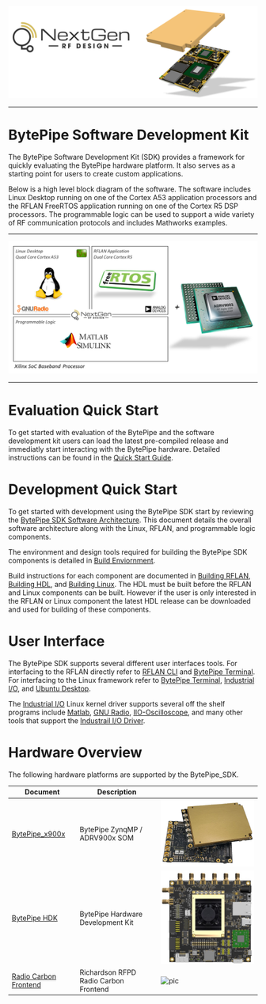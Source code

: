 ![logo](docs/BytePipe_Logo.png)

---

# BytePipe Software Development Kit

The BytePipe Software Development Kit (SDK) provides a framework for quickly evaluating the BytePipe hardware platform.  It also serves as a starting point for users to create custom applications.  

Below is a high level block diagram of the software.  The software includes Linux Desktop running on one of the Cortex A53 application processors and the RFLAN FreeRTOS application running on one of the Cortex R5 DSP processors.  The programmable logic can be used to support a wide variety of RF communication protocols and includes Mathworks examples.  

---

![sdk_01](docs/Architecture/sdk_01.png)

---

# Evaluation Quick Start

To get started with evaluation of the BytePipe and the software development kit users can load the latest pre-compiled release and immediatly start interacting with the BytePipe hardware.  Detailed instructions can be found in the [Quick Start Guide](docs/QuickStart/QuickStart.md).


# Development Quick Start

To get started with development using the BytePipe SDK start by reviewing the [BytePipe SDK Software Architecture](docs/Architecture/Architecture.md).  This document details the overall software architecture along with the Linux, RFLAN, and programmable logic components.

The environment and design tools required for building the BytePipe SDK components is detailed in [Build Enviornment](docs/BuildEnv/BuildEnv.md).

Build instructions for each component are documented in [Building RFLAN](docs/RflanBuild/RflanBuild.md), [Building HDL](docs/HdlBuild/HdlBuild.md), and [Building Linux](docs/LinuxBuild/LinuxBuild.md).  The HDL must be built before the RFLAN and Linux components can be built.  However if the user is only interested in the RFLAN or Linux component the latest HDL release can be downloaded and used for building of these components.  

# User Interface

The BytePipe SDK supports several different user interfaces tools.  For interfacing to the RFLAN directly refer to [RFLAN CLI](docs/RflanCli/RflanCli.md) and [BytePipe Terminal](docs/BytePipeTerminal/BytePipeTerminal.md).  For interfacing to the Linux framework refer to [BytePipe Terminal](docs/BytePipeTerminal/BytePipeTerminal.md), [Industrial I/O](docs/IIO/IIO.md), and [Ubuntu Desktop](docs/Ubuntu/Ubuntu.md).

The [Industrial I/O](docs/IIO/IIO.md) Linux kernel driver supports several off the shelf programs include [Matlab](docs/Matlab/Matlab.md), [GNU Radio](docs/GnuRadio/GnuRadio.md), [IIO-Oscilloscope](docs/IIO-Oscilloscope/IIO-Oscilloscope.md), and many other tools that support the [Industrail I/O Driver](https://www.kernel.org/doc/html/v5.0/driver-api/iio/index.html).


# Hardware Overview

The following hardware platforms are supported by the BytePipe_SDK.

|  Document                                                             | Description                           |                                                                   |
|-----------------------------------------------------------------------|---------------------------------------|-------------------------------------------------------------------|
| [BytePipe_x900x](hardware/BytePipe_x900x/Overview/Overview.md)                 | BytePipe ZynqMP / ADRV900x SOM        | ![pic](hardware/BytePipe_x900x/Overview/bytepipe_x900x.png)               |
| [BytePipe HDK](hardware/hdk/Overview/Overview.md)                     | BytePipe Hardware Development Kit     | ![pic](hardware/hdk/Overview/platform.png)                        |
| [Radio Carbon Frontend](hardware/RadioCarbon/Overview/Overview.md)    | Richardson RFPD Radio Carbon Frontend | ![pic](hardware/RadioCarbon/Overview/radio_carbon.png)            |



